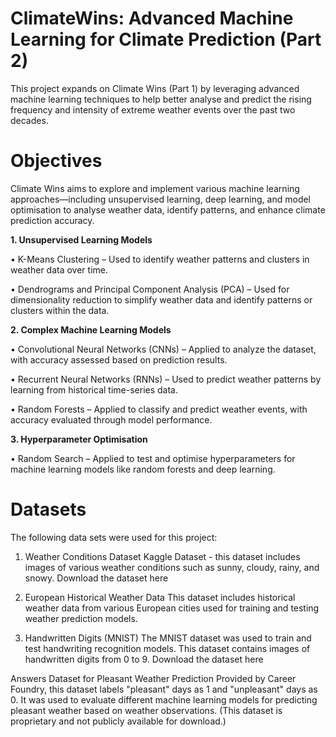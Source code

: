 <h1>ClimateWins: Advanced Machine Learning for Climate Prediction (Part 2)</h1>

This project expands on Climate Wins (Part 1) by leveraging advanced machine learning techniques to help better analyse and predict the rising frequency and intensity of extreme weather events over the past two decades.

<h1>Objectives</h1>

Climate Wins aims to explore and implement various machine learning approaches—including unsupervised learning, deep learning, and model optimisation to analyse weather data, identify patterns, and enhance climate prediction accuracy.

<b>1. Unsupervised Learning Models</b>

•  K-Means Clustering – Used to identify weather patterns and clusters in weather data over time.

•  Dendrograms and Principal Component Analysis (PCA) – Used for dimensionality reduction to simplify weather data and identify patterns or clusters within the data.


<b>2.  Complex Machine Learning Models</b>

• Convolutional Neural Networks (CNNs) – Applied to analyze the dataset, with accuracy assessed based on prediction results.

• Recurrent Neural Networks (RNNs) – Used to predict weather patterns by learning from historical time-series data.

• Random Forests – Applied to classify and predict weather events, with accuracy evaluated through model performance.


<b>3. Hyperparameter Optimisation</b>

• Random Search – Applied to test and optimise hyperparameters for machine learning models like random forests and deep learning.


<h1>Datasets</h1>
The following data sets were used for this project:

1. Weather Conditions Dataset
Kaggle Dataset - this dataset includes images of various weather conditions such as sunny, cloudy, rainy, and snowy.
Download the dataset here

2. European Historical Weather Data
This dataset includes historical weather data from various European cities used for training and testing weather prediction models.

3. Handwritten Digits (MNIST)
The MNIST dataset was used to train and test handwriting recognition models. This dataset contains images of handwritten digits from 0 to 9.
Download the dataset here

Answers Dataset for Pleasant Weather Prediction
Provided by Career Foundry, this dataset labels "pleasant" days as 1 and "unpleasant" days as 0. It was used to evaluate different machine learning models for predicting pleasant weather based on weather observations.
(This dataset is proprietary and not publicly available for download.)









